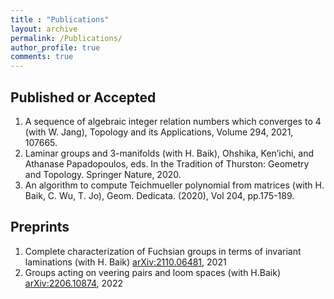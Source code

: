 ```yaml
---
title : "Publications"
layout: archive
permalink: /Publications/
author_profile: true
comments: true
---
```


## Published or Accepted

1. A sequence of algebraic integer relation numbers which converges to 4 (with W. Jang), Topology and its Applications, Volume 294, 2021, 107665.
1. Laminar groups and 3-manifolds (with H. Baik), Ohshika, Ken’ichi, and Athanase Papadopoulos, eds. In the Tradition of Thurston: Geometry and Topology. Springer Nature, 2020.
1. An algorithm to compute Teichmueller polynomial from matrices (with H. Baik, C. Wu, T. Jo), Geom. Dedicata. (2020), Vol 204, pp.175-189.

## Preprints

1. Complete characterization of Fuchsian groups in terms of invariant laminations (with H. Baik) [arXiv:2110.06481](https://arxiv.org/abs/2110.06481), 2021 
1. Groups acting on veering pairs and loom spaces (with H.Baik) [arXiv:2206.10874](https://arxiv.org/abs/2206.10874), 2022
